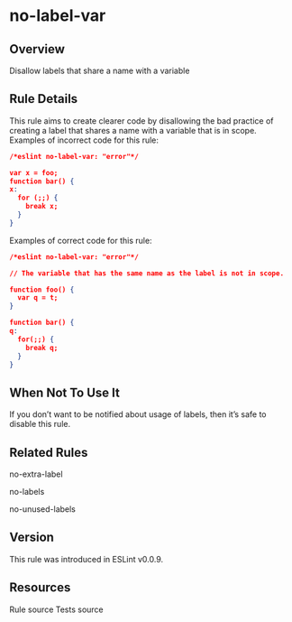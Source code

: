 
# no-label-var
## Overview
Disallow labels that share a name with a variable



## Rule Details
This rule aims to create clearer code by disallowing the bad practice of creating a label that shares a name with a variable that is in scope.
Examples of incorrect code for this rule:


```json
/*eslint no-label-var: "error"*/

var x = foo;
function bar() {
x:
  for (;;) {
    break x;
  }
}
```
Examples of correct code for this rule:


```json
/*eslint no-label-var: "error"*/

// The variable that has the same name as the label is not in scope.

function foo() {
  var q = t;
}

function bar() {
q:
  for(;;) {
    break q;
  }
}
```
## When Not To Use It
If you don’t want to be notified about usage of labels, then it’s safe to disable this rule.
## Related Rules


no-extra-label 

no-labels 

no-unused-labels 


## Version
This rule was introduced in ESLint v0.0.9.
## Resources

Rule source 
Tests source 


